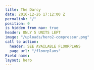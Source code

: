 ```yaml
---
title: The Darcy
date: 2016-12-26 17:12:00 Z
permalink: "/"
position: 0
is hidden from nav: true
header: ONLY 5 UNITS LEFT
image: "/uploads/hero2-compressor.png"
call to action:
  header: SEE AVAILABLE FLOORPLANS
  page url: "/floorplans"
Field name: 
layout: hero
---
```


